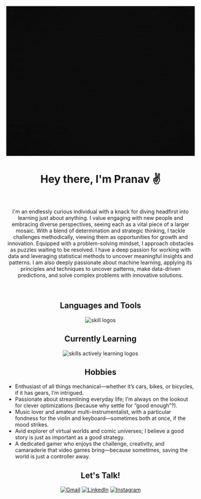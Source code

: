 <div align="center">
   <img src="https://github.com/smearful/smearful/blob/main/boot%20up.gif?raw=true" alt="image of something" width="1000px" height="400px"/>
</div>

<h1 align="center">
   Hey there, I'm Pranav ✌️
</h1>


<br />

<div>
  <p align="center">
I'm an endlessly curious individual with a knack for diving headfirst into learning just about anything. I value engaging with new people and embracing diverse perspectives, seeing each as a vital piece of a larger mosaic. With a blend of determination and strategic thinking, I tackle challenges methodically, viewing them as opportunities for growth and innovation. Equipped with a problem-solving mindset, I approach obstacles as puzzles waiting to be resolved. I have a deep passion for working with data and leveraging statistical methods to uncover meaningful insights and patterns. I am also deeply passionate about machine learning, applying its principles and techniques to uncover patterns, make data-driven predictions, and solve complex problems with innovative solutions.
  </p>
</div>
<br/>
<div align="center">
  <h2>Languages and Tools</h2>
  <img src="https://skillicons.dev/icons?i=git,github,html,css,tailwind,c,cpp,py,mysql,vscode,mongodb" alt="skill logos" />
  <br /> 
  <h2>Currently Learning</h2>
  <img src="https://skillicons.dev/icons?i=django,azure" alt="skills actively learning logos">
  <h2>Hobbies</h2>
   <ul align="left">
   <li>Enthusiast of all things mechanical—whether it’s cars, bikes, or bicycles, if it has gears, I’m intrigued.</li>
   <li>Passionate about streamlining everyday life; I’m always on the lookout for clever optimizations (because why settle for “good enough”?).</li>
   <li>Music lover and amateur multi-instrumentalist, with a particular fondness for the violin and keyboard—sometimes both at once, if the mood strikes.</li>
   <li>Avid explorer of virtual worlds and comic universes; I believe a good story is just as important as a good strategy.</li>
   <li>A dedicated gamer who enjoys the challenge, creativity, and camaraderie that video games bring—because sometimes, saving the world is just a controller away.</li>
</ul>
</div>

<h2 align="center"> Let's Talk! </h2>
<div align="center">
  <a href="mailto:pranavpeesapati@gmail.com"><img alt="Gmail" src="https://img.shields.io/badge/Gmail-D14836?style=for-the-badge&logo=gmail&logoColor=white" /></a>
  <a href="https://www.linkedin.com/in/pranav-peesapati/"><img alt="LinkedIn" src="https://img.shields.io/badge/linkedin-%230077B5.svg?style=for-the-badge&logo=linkedin&logoColor=white" /></a>
  <a href="https://www.instagram.com/smearful_/"><img alt="Instagram" src="https://img.shields.io/badge/instagram-%23E4405F.svg?style=for-the-badge&logo=Instagram&logoColor=white" /></a>
</div>
  
